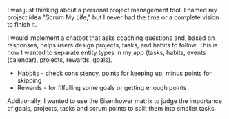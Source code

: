 I was just thinking about a personal project management tool. I named my project idea "Scrum My Life," but I never had the time or a complete vision to finish it. 

I would implement a chatbot that asks coaching questions and, based on responses, helps users design projects, tasks, and habits to follow. This is how I wanted to separate entity types in my app (tasks, habits, events (calendar), projects, rewards, goals).

* Habbits - check consistency, points for keeping up, minus points for skipping
* Rewards - for filfulling some goals or getting enough points

Additionally, I wanted to use the Eisenhower matrix to judge the importance of goals, projects, tasks and scrum points to split them into smaller tasks. 

